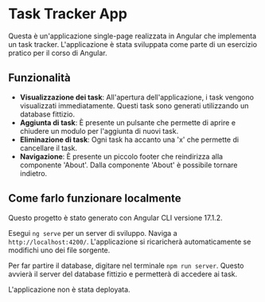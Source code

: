 # Task Tracker App

Questa è un'applicazione single-page realizzata in Angular che implementa un task tracker. L'applicazione è stata sviluppata come parte di un esercizio pratico per il corso di Angular.

## Funzionalità

- **Visualizzazione dei task**: All'apertura dell'applicazione, i task vengono visualizzati immediatamente. Questi task sono generati utilizzando un database fittizio.
- **Aggiunta di task**: È presente un pulsante che permette di aprire e chiudere un modulo per l'aggiunta di nuovi task.
- **Eliminazione di task**: Ogni task ha accanto una 'x' che permette di cancellare il task.
- **Navigazione**: È presente un piccolo footer che reindirizza alla componente 'About'. Dalla componente 'About' è possibile tornare indietro.

## Come farlo funzionare localmente
Questo progetto è stato generato con Angular CLI versione 17.1.2.

Esegui `ng serve` per un server di sviluppo. Naviga a `http://localhost:4200/`. L'applicazione si ricaricherà automaticamente se modifichi uno dei file sorgente.

Per far partire il database, digitare nel terminale `npm run server`. Questo avvierà il server del database fittizio e permetterà di accedere ai task.

L'applicazione non è stata deployata.


